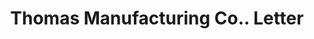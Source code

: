 ---
doi: 10.7916/D8475P2R
date_other: '1892'
date_other_textual: '1892'
form: correspondence
genre:
- Letters (correspondence)
name:
- Thomas Manufacturing Co.
object_in_context_url: https://biggert.cul.columbia.edu/items/view/ave_biggert_01692
subject_hierarchical_geographic:
- Springfield, Ohio, United States
subject_name:
- Thomas Manufacturing Co.
title: Thomas Manufacturing Co.. Letter
sort_title: Thomas Manufacturing Co.. Letter
call_number: ave_biggert_01692
coordinates:
- 39.926944444444445,-83.80416666666666
pid: ave_biggert_01692
identifiers: ave_biggert_01692
permalink: /biggert/ave_biggert_01692/
layout: iiif-image-page
---